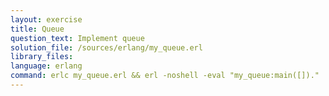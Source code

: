 ```yaml
---
layout: exercise
title: Queue
question_text: Implement queue
solution_file: /sources/erlang/my_queue.erl
library_files:
language: erlang
command: erlc my_queue.erl && erl -noshell -eval "my_queue:main([])."
---
```

